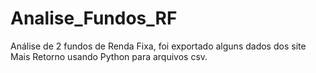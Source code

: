 # Analise_Fundos_RF
Análise de 2 fundos de Renda Fixa, foi exportado alguns dados dos site Mais Retorno usando Python para arquivos csv.
